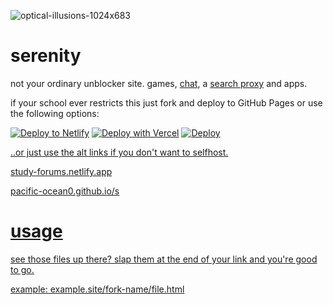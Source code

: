 ![optical-illusions-1024x683](https://github.com/Flake6/serenity/assets/164063937/fb3f938d-7a1d-486d-a259-9fd028a2f374)
# serenity


not your ordinary unblocker site. games, [chat](https://voxel.is-a.dev/YinYang/chat.html), a [search proxy](https://voxel.is-a.dev/YinYang/pr0xy.html) and apps.

if your school ever restricts this just fork and deploy to GitHub Pages or use the following options:

<a href="https://app.netlify.com/start/deploy?repository=https://github.com/Flake6/Serenity"><img src="https://www.netlify.com/img/deploy/button.svg" alt="Deploy to Netlify"></a>
<a href="https://vercel.com/new/clone?repository-url=https%3A%2F%2Fgithub.com%2FFlake6%2FSerenity"><img src="https://vercel.com/button" alt="Deploy with Vercel"/></a>
<a href="https://heroku.com/deploy?template=https://github.com/Flake6/Serenity"><img src="https://www.herokucdn.com/deploy/button.svg" alt="Deploy">

..or just use the alt links if you don't want to selfhost.

study-forums.netlify.app

pacific-ocean0.github.io/s

# usage

see those files up there? slap them at the end of your link and you're good to go.

example: example.site/fork-name/file.html
